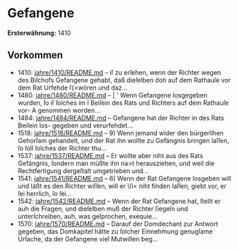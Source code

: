 # Gefangene

**Ersterwähnung:** 1410

## Vorkommen
- 1410: [jahre/1410/README.md](../jahre/1410/README.md) – iſ zu erſehen, wenn der
Richter wegen des Biſchofs Gefangene gehabt, daß dieſelben
doh auf dem Rathauſe vor dem Rat Urfehde ſ{<wören
und daz...
- 1480: [jahre/1480/README.md](../jahre/1480/README.md) – |
' Wenn Gefangene losgegeben wurden, ſo iſ ſolches im
î Beiſein des Rats und Richters auf dem Rathauſe vor-
A genommen worden...
- 1484: [jahre/1484/README.md](../jahre/1484/README.md) – Gefangene hat der Richter in des Rats Beiſein los-
gegeben und verurfehdet...
- 1518: [jahre/1518/README.md](../jahre/1518/README.md) – 9) Wenn jemand wider den bürgerlihen Gehorſam
gehandelt, und der Rat ihn wollte zu Gefängnis bringen
laſſen, ſo ſoll ſolches der Richter thu...
- 1537: [jahre/1537/README.md](../jahre/1537/README.md) – Er
wollte aber niht aus des Rats Gefängnis, ſondern man
müßte ihn na>t herausziehen, und weil die Rechtfertigung
dergeſtalt umgetrieben und...
- 1541: [jahre/1541/README.md](../jahre/1541/README.md) – 6) Wenn der Rat Gefangene losgeben will und läßt
es den Richter wiſſen, will er \ſi< niht finden laſſen,
giebt vor, er ſei herrlich, ſo ſei...
- 1542: [jahre/1542/README.md](../jahre/1542/README.md) – Wenn der Rat Gefangene hat, ſtellt er auh die Fragen,
und dieſelben muß der Richter ſiegeln und unterſchreiben,
auh, was geſprochen, exequie...
- 1570: [jahre/1570/README.md](../jahre/1570/README.md) – Darauf der Domdechant zur Antwort gegeben,
das Domkapitel hätte zu ſolcher Einnehmung genugſame
Urſache, da der Gefangene viel Mutwillen beg...
